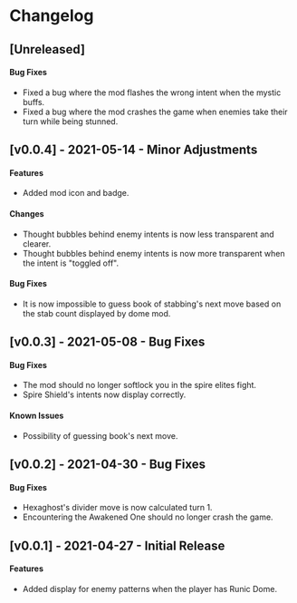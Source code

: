 # Changelog

## [Unreleased]

#### Bug Fixes

* Fixed a bug where the mod flashes the wrong intent when the mystic buffs. 
* Fixed a bug where the mod crashes the game when enemies take their turn while being stunned.

## [v0.0.4] - 2021-05-14 - Minor Adjustments

#### Features

* Added mod icon and badge.

#### Changes

* Thought bubbles behind enemy intents is now less transparent and clearer.
* Thought bubbles behind enemy intents is now more transparent when the intent is "toggled off".

#### Bug Fixes

* It is now impossible to guess book of stabbing's next move based on the stab count displayed by dome mod.

## [v0.0.3] - 2021-05-08 - Bug Fixes

#### Bug Fixes

* The mod should no longer softlock you in the spire elites fight.
* Spire Shield's intents now display correctly.

#### Known Issues

* Possibility of guessing book's next move.

## [v0.0.2] - 2021-04-30 - Bug Fixes

#### Bug Fixes

* Hexaghost's divider move is now calculated turn 1.
* Encountering the Awakened One should no longer crash the game.

## [v0.0.1] - 2021-04-27 - Initial Release

#### Features

* Added display for enemy patterns when the player has Runic Dome.
